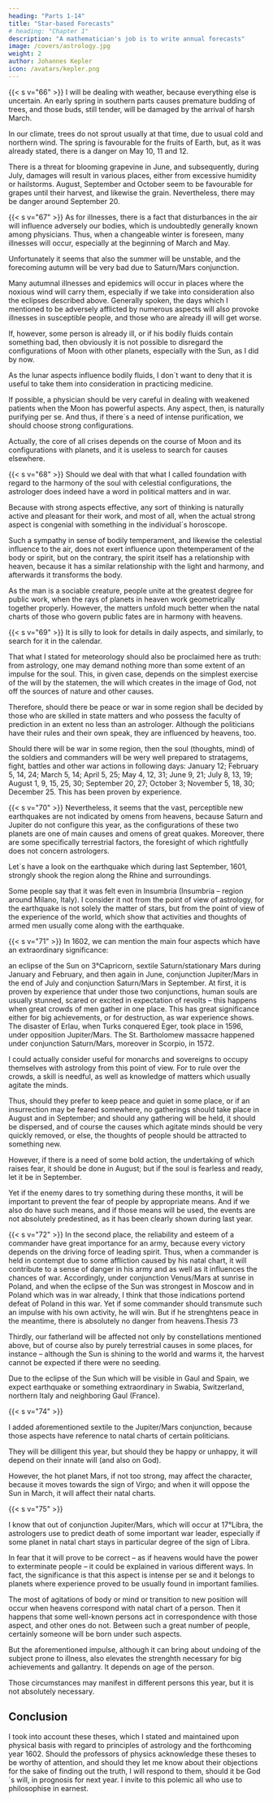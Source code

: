 ```yaml
---
heading: "Parts 1-14"
title: "Star-based Forecasts"
# heading: "Chapter 1"
description: "A mathematician's job is to write annual forecasts"
image: /covers/astrology.jpg
weight: 2
author: Johannes Kepler
icon: /avatars/kepler.png
---
```



{{< s v="66" >}} I will be dealing with weather, because everything else is uncertain. An early spring in southern parts causes
premature budding of trees, and those buds, still tender, will be damaged by the arrival of harsh March. 

In our climate, trees do not sprout usually at that time, due to usual cold and northern wind. The spring is favourable for the fruits of Earth, but, as it was already stated, there is a danger on May 10, 11 and 12. 

There is a threat for blooming grapevine in June, and subsequently, during July, damages will result in various
places, either from excessive humidity or hailstorms. August, September and October seem to be favourable for
grapes until their harvest, and likewise the grain. Nevertheless, there may be danger around September 20.


{{< s v="67" >}} As for illnesses, there is a fact that disturbances in the air will influence adversely our bodies, which is
undoubtedly generally known among physicians. Thus, when a changeable winter is foreseen, many illnesses
will occur, especially at the beginning of March and May.

Unfortunately it seems that also the summer will be unstable, and the forecoming autumn will be very bad due to
Saturn/Mars conjunction. 

Many autumnal illnesses and epidemics will occur in places where the noxious wind will carry them, especially if we take into consideration also the eclipses described above.
Generally spoken, the days which I mentioned to be adversely afflicted by numerous aspects will also provoke
illnesses in susceptible people, and those who are already ill will get worse. 

If, however, some person is already ill, or if his bodily fluids contain something bad, then obviously it is not possible to disregard the configurations
of Moon with other planets, especially with the Sun, as I did by now.

As the lunar aspects influence bodily fluids, I don´t want to deny that it is useful to take them into consideration
in practicing medicine. 

If possible, a physician should be very careful in dealing with weakened patients when the Moon has powerful aspects. Any aspect, then, is naturally purifying per se.
And thus, if there´s a need of intense purification, we should choose strong configurations.

Actually, the core of all crises depends on the course of Moon and its configurations with planets, and it is useless to search for causes elsewhere.


{{< s v="68" >}} Should we deal with that what I called foundation with regard to the harmony of the soul with celestial configurations, the astrologer does indeed have a word in political matters and in war. 

Because with strong aspects effective, any sort of thinking is naturally active and pleasant for their work, and most of all, when the
actual strong aspect is congenial with something in the individual´s horoscope.

Such a sympathy in sense of bodily temperament, and likewise the celestial influence to the air, does not exert influence upon thetemperament of the body or spirit, but on the contrary, the spirit itself has a relationship with heaven, because it has a similar relationship with the light and harmony, and afterwards it transforms the body.

As the man is a sociable creature, people unite at the greatest degree for public work, when the rays of planets in heaven work geometrically together properly. However, the matters unfold much better when the natal charts of those who govern public fates are in harmony with heavens.


{{< s v="69" >}} It is silly to look for details in daily aspects, and similarly, to search for it in the calendar. 

That what I stated for meteorology should also be proclaimed here as truth: from astrology, one may demand nothing more
than some extent of an impulse for the soul. This, in given case, depends on the simplest exercise of the will by
the statemen, the will which creates in the image of God, not off the sources of nature and other causes.

Therefore, should there be peace or war in some region shall be decided by those who are skilled in state matters
and who possess the faculty of prediction in an extent no less than an astrologer. Although the politicians have
their rules and their own speak, they are influenced by heavens, too.

Should there will be war in some region, then the soul (thoughts, mind) of the soldiers and commanders will be
wery well prepared to stratagems, fight, battles and other war actions in following days: January 12; February 5,
14, 24; March 5, 14; April 5, 25; May 4, 12, 31; June 9, 21; July 8, 13, 19; August 1, 9, 15, 25, 30; September
20, 27; October 3; November 5, 18, 30; December 25. This has been proven by experience.


{{< s v="70" >}} Nevertheless, it seems that the vast, perceptible new earthquakes are not indicated by omens from heavens, because Saturn and Jupiter do not configure this year, as the configurations of these two planets are one of main causes and omens of great quakes. Moreover, there are some specifically terrestrial factors, the foresight of
which rightfully does not concern astrologers.

Let´s have a look on the earthquake which during last September, 1601, strongly shook the region along the Rhine and surroundings. 

Some people say that it was felt even in Insumbria (Insumbria – region around Milano, Italy). I consider it not from the point of view of astrology, for the earthquake is not solely the matter of stars, but from the point of view of the experience of the world, which show that activities and thoughts of armed men
usually come along with the earthquake.


{{< s v="71" >}} In 1602, we can mention the main four aspects which have an extraordinary significance:

an eclipse of the Sun on 3°Capricorn, sextile Saturn/stationary Mars during January and February, and then again
in June, conjunction Jupiter/Mars in the end of July and conjunction Saturn/Mars in September.
At first, it is proven by experience that under those two conjunctions, human souls are usually stunned, scared or
excited in expectation of revolts – this happens when great crowds of men gather in one place.
This has great significance either for big achievements, or for destruction, as war experience shows. The disaster
of Erlau, when Turks conquered Eger, took place in 1596, under opposition Jupiter/Mars. The St. Bartholomew
massacre happened under conjunction Saturn/Mars, moreover in Scorpio, in 1572.

I could actually consider useful for monarchs and sovereigns to occupy themselves with astrology from this point of view. For to rule over the crowds, a skill is needful, as well as knowledge of matters which usually agitate the minds. 

Thus, should they prefer to keep peace and quiet in some place, or if an insurrection may be feared somewhere, no gatherings should take place in August and in September; and should any gathering will be held, it should be dispersed, and of course the causes which agitate minds should be very quickly removed, or else, the thoughts of people should be attracted to something new. 

However, if there is a need of some bold action, the undertaking of which raises fear, it should be done in August; but if the soul is fearless and ready, let it be in September. 

Yet if the enemy dares to try something during these months, it will be important to prevent the fear of people by appropriate means. And if we also do have such means, and if those means will be used, the events are not absolutely predestined, as it has been clearly shown during last year.


{{< s v="72" >}} In the second place, the reliability and esteem of a commander have great importance for an army, because every
victory depends on the driving force of leading spirit. Thus, when a commander is held in contempt due to some
affliction caused by his natal chart, it will contribute to a sense of danger in his army and as well as it influences
the chances of war. Accordingly, under conjunction Venus/Mars at sunrise in Poland, and when the eclipse of
the Sun was strongest in Moscow and in Poland which was in war already, I think that those indications portend
defeat of Poland in this war. Yet if some commander should transmute such an impulse with his own activity, he
will win. But if he strenghtens peace in the meantime, there is absolutely no danger from heavens.Thesis 73

Thirdly, our fatherland will be affected not only by constellations mentioned above, but of course also by purely
terrestrial causes in some places, for instance – although the Sun is shining to the world and warms it, the harvest
cannot be expected if there were no seeding.

Due to the eclipse of the Sun which will be visible in Gaul and Spain, we expect earthquake or something
extraordinary in Swabia, Switzerland, northern Italy and neighboring Gaul (France).

{{< s v="74" >}}

I added aforementioned sextile to the Jupiter/Mars conjunction, because those aspects have reference to natal
charts of certain politicians. 

They will be dilligent this year, but should they be happy or unhappy, it will depend
on their innate will (and also on God). 

However, the hot planet Mars, if not too strong, may affect the character,
because it moves towards the sign of Virgo; and when it will oppose the Sun in March, it will affect their natal
charts.


{{< s v="75" >}}

I know that out of conjunction Jupiter/Mars, which will occur at 17°Libra, the astrologers use to predict death of some important war leader, especially if some planet in natal chart stays in particular degree of the sign of Libra.

In fear that it will prove to be correct – as if heavens would have the power to exterminate people – it could be explained in various different ways. In fact, the significance is that this aspect is intense per se and it belongs to planets where experience proved to be usually found in important families.

The most of agitations of body or mind or transition to new position will occur when heavens correspond with natal chart of a person. Then it happens that some well-known persons act in correspondence with those aspect, and other ones do not. Between such a great number of people, certainly someone will be born under such
aspects.

But the aforementioned impulse, although it can bring about undoing of the subject prone to illness, also elevates the strenghth necessary for big achievements and gallantry. It depends on age of the person.

Those circumstances may manifest in different persons this year, but it is not absolutely necessary.

## Conclusion

I took into account these theses, which I stated and maintained upon physical basis with regard to principles of
astrology and the forthcoming year 1602. Should the professors of physics acknowledge these theses to be
worthy of attention, and should they let me know about their objections for the sake of finding out the truth, I
will respond to them, should it be God´s will, in prognosis for next year. I invite to this polemic all who use to
philosophise in earnest.

<!-- For the glory of God and for the benefit of mankind.
I pray for happy new year for all and everyone of you through Christ, our Lord. -->
